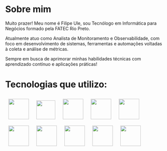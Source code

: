 # Sobre mim

Muito prazer! Meu nome é Filipe Ule, sou Tecnólogo em Informática para Negócios formado pela FATEC Rio Preto.

Atualmente atuo como Analista de Monitoramento e Observabilidade, com foco em desenvolvimento de sistemas, ferramentas e automações voltadas à coleta e análise de métricas.

Sempre em busca de aprimorar minhas habilidades técnicas com aprendizado contínuo e aplicações práticas!

# Tecnologias que utilizo:

<img src="https://cdn.jsdelivr.net/gh/devicons/devicon@latest/icons/go/go-original-wordmark.svg" height="65" width="65" style="padding: 10px"/>
<img src="https://cdn.jsdelivr.net/gh/devicons/devicon@latest/icons/python/python-original.svg" height="60" width="60" style="padding: 10px"/>
<img src="https://cdn.jsdelivr.net/gh/devicons/devicon@latest/icons/nodejs/nodejs-original-wordmark.svg" height="65" width="65" style="padding: 10px"/>
<img src="https://upload.wikimedia.org/wikipedia/commons/5/5d/Zabbix_logo_square.svg" height="65" width="65" style="padding: 10px"/>
<img src="https://cdn.jsdelivr.net/gh/devicons/devicon@latest/icons/grafana/grafana-original-wordmark.svg" height="65" width="65" style="padding: 10px"/>
<img src="https://cdn.jsdelivr.net/gh/devicons/devicon@latest/icons/docker/docker-original-wordmark.svg" height="65" width="65" style="padding: 10px"/>
<img src="https://cdn.jsdelivr.net/gh/devicons/devicon@latest/icons/postgresql/postgresql-original-wordmark.svg" height="65" width="65" style="padding: 10px"/>
<img src="https://cdn.jsdelivr.net/gh/devicons/devicon@latest/icons/mongodb/mongodb-original-wordmark.svg" height="65" width="65" style="padding: 10px"/>
<img src="https://cdn.jsdelivr.net/gh/devicons/devicon@latest/icons/debian/debian-original-wordmark.svg" height="65" width="65" style="padding: 10px"/>
<img src="https://cdn.jsdelivr.net/gh/devicons/devicon@latest/icons/amazonwebservices/amazonwebservices-original-wordmark.svg" height="65" width="65" style="padding: 10px"/>
